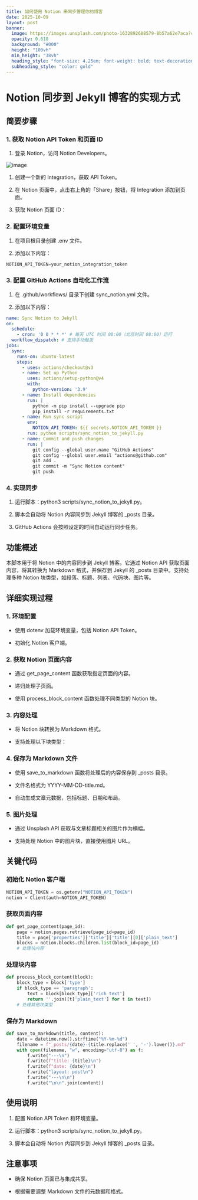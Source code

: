 ```yaml
---
title: 如何使用 Notion 来同步管理你的博客
date: 2025-10-09
layout: post
banner:
  image: https://images.unsplash.com/photo-1632892688579-8b57a62e7aca?crop=entropy&cs=tinysrgb&fit=max&fm=jpg&ixid=M3w2OTIwMzJ8MHwxfHJhbmRvbXx8fHx8fHx8fDE3NjAwMTM4ODh8&ixlib=rb-4.1.0&q=80&w=1080
  opacity: 0.618
  background: "#000"
  height: "100vh"
  min_height: "38vh"
  heading_style: "font-size: 4.25em; font-weight: bold; text-decoration: underline"
  subheading_style: "color: gold"
---
```


# Notion 同步到 Jekyll 博客的实现方式

## 简要步骤

### 1. 获取 Notion API Token 和页面 ID

1. 登录 Notion，访问 Notion Developers。

![image](https://prod-files-secure.s3.us-west-2.amazonaws.com/a7a0cc5a-89b9-4cda-8686-1fba0ca52f40/d19c1afe-dea5-4312-9333-786b0ba83054/image.png?X-Amz-Algorithm=AWS4-HMAC-SHA256&X-Amz-Content-Sha256=UNSIGNED-PAYLOAD&X-Amz-Credential=ASIAZI2LB4665PDKVP3I%2F20251009%2Fus-west-2%2Fs3%2Faws4_request&X-Amz-Date=20251009T124446Z&X-Amz-Expires=3600&X-Amz-Security-Token=IQoJb3JpZ2luX2VjED0aCXVzLXdlc3QtMiJHMEUCIQCNJ1YHtEDIPAjs7TW8Is3jQedDSz5rGcqs1DrDw9qYzwIgKUp9LYJ07vAXk0O7JH1ACq%2BsTjXTferDmKNj1KeM40YqiAQI1v%2F%2F%2F%2F%2F%2F%2F%2F%2F%2FARAAGgw2Mzc0MjMxODM4MDUiDPHfXtSpFSGT5ov%2FbCrcA2N%2BA7fYAekRI9BlPOQl8iCG3uK2aYuykB5NIDtes1YoJziGaeTtbQm1fvjUk4G4LEgY5B%2Bs1i2hMIzEW1Ty0DDDcHmmbM8JZcKUO2omLcU0CR2s2qs0bE3yH2Hc6WIjH32O%2BCQscB09UylsBzOQFy3Fm01V1QVVbZbR5C%2BhWZXNrMXAIGDGmZiRZ7u1RP3OWcu%2Bcdb2L3EWKI0pPAZ40yrPo9dGbSqsBUppeqND8BBry7iLO0HHPsmEpyEFkKeV1cneFC3LWOcXHUkYlKHYzx7t0cKBcGXZmMHUbLUgGGpZsfAt%2BmA9V%2FyIAV62ByvxIkM6t60ycU73HZiWztfFsGppVa%2BfT6Mntw7k6n2PbLXEHHKnReRZ5yIB9LPcClWCR50wdkuY81FHjkCGR6GU6vtjCgrkJMIcSRAETKYUVrVUif4lbpnxMcFSr2um1yGBEzjePC%2F3JptQ5pll8JTBOg7TQxeav%2BRAZGa7%2Fx5pKJocD96QdcAug2qqJO6Zf9jj7AiRArjzUQ47S%2FW%2FRc7TDglDmQcsCi%2BYWOfsP3aDyNebEnTf53lecxhV7%2BRo%2Ba11g%2BDMrRZnHkW1QHT1AQQ8egrzIpKYZUyG5m7%2FYFtz8q3jb5TACbtL19ivDbjUMI%2FZnscGOqUBqRX68U0kOncCaaGcMpSrFPW3Kk6O21WwlY4scdVbQaGFkGRtWnjzAxgfjHGu0uwSplZO0RAPAeqZ%2FzQLlCWlBvI4GS55xKBSVBiGDFVoYEK0WSqGAD3CoFR6EKEBO5o0oX7qTv566HB%2BF8G0GRe%2FxC8k2aTPDrRE12yd2qFkLgUDVzyxtMhFKgjRo2iP%2BkI6c2a1Ntp%2FvbEQGBWZx21IweeAz%2Fwg&X-Amz-Signature=246db5f8e5bc9393f9115aed931e5de280995d9ccb6301e040d8a7e619cbc1e2&X-Amz-SignedHeaders=host&x-amz-checksum-mode=ENABLED&x-id=GetObject)

1. 创建一个新的 Integration，获取 API Token。

1. 在 Notion 页面中，点击右上角的「Share」按钮，将 Integration 添加到页面。

1. 获取 Notion 页面 ID：


### 2. 配置环境变量

1. 在项目根目录创建 .env 文件。

1. 添加以下内容：

```javascript
NOTION_API_TOKEN=your_notion_integration_token
```

### 3. 配置 GitHub Actions 自动化工作流

1. 在 .github/workflows/ 目录下创建 sync_notion.yml 文件。

1. 添加以下内容：

```yaml
name: Sync Notion to Jekyll
on:
  schedule:
    - cron: '0 0 * * *' # 每天 UTC 时间 00:00（北京时间 08:00）运行
  workflow_dispatch: # 支持手动触发
jobs:
  sync:
    runs-on: ubuntu-latest
    steps:
      - uses: actions/checkout@v3
      - name: Set up Python
        uses: actions/setup-python@v4
        with:
          python-version: '3.9'
      - name: Install dependencies
        run: |
          python -m pip install --upgrade pip
          pip install -r requirements.txt
      - name: Run sync script
        env:
          NOTION_API_TOKEN: ${{ secrets.NOTION_API_TOKEN }}
        run: python scripts/sync_notion_to_jekyll.py
      - name: Commit and push changes
        run: |
          git config --global user.name "GitHub Actions"
          git config --global user.email "actions@github.com"
          git add .
          git commit -m "Sync Notion content"
          git push
```

### 4. 实现同步

1. 运行脚本：python3 scripts/sync_notion_to_jekyll.py。

1. 脚本会自动将 Notion 内容同步到 Jekyll 博客的 _posts 目录。

1. GitHub Actions 会按照设定的时间自动运行同步任务。

## 功能概述

本脚本用于将 Notion 中的内容同步到 Jekyll 博客。它通过 Notion API 获取页面内容，将其转换为 Markdown 格式，并保存到 Jekyll 的 _posts 目录中。支持处理多种 Notion 块类型，如段落、标题、列表、代码块、图片等。

## 详细实现过程

### 1. 环境配置

- 使用 dotenv 加载环境变量，包括 Notion API Token。

- 初始化 Notion 客户端。

### 2. 获取 Notion 页面内容

- 通过 get_page_content 函数获取指定页面的内容。

- 递归处理子页面。

- 使用 process_block_content 函数处理不同类型的 Notion 块。

### 3. 内容处理

- 将 Notion 块转换为 Markdown 格式。

- 支持处理以下块类型：


### 4. 保存为 Markdown 文件

- 使用 save_to_markdown 函数将处理后的内容保存到 _posts 目录。

- 文件名格式为 YYYY-MM-DD-title.md。

- 自动生成文章元数据，包括标题、日期和布局。

### 5. 图片处理

- 通过 Unsplash API 获取与文章标题相关的图片作为横幅。

- 支持处理 Notion 中的图片块，直接使用图片 URL。

## 关键代码

### 初始化 Notion 客户端

```python
NOTION_API_TOKEN = os.getenv("NOTION_API_TOKEN")
notion = Client(auth=NOTION_API_TOKEN)
```

### 获取页面内容

```python
def get_page_content(page_id):
    page = notion.pages.retrieve(page_id=page_id)
    title = page['properties']['title']['title'][0]['plain_text']
    blocks = notion.blocks.children.list(block_id=page_id)
    # 处理块内容
```

### 处理块内容

```python
def process_block_content(block):
    block_type = block['type']
    if block_type == 'paragraph':
        text = block[block_type]['rich_text']
        return ''.join([t['plain_text'] for t in text])
    # 处理其他块类型
```

### 保存为 Markdown

```python
def save_to_markdown(title, content):
    date = datetime.now().strftime("%Y-%m-%d")
    filename = f"_posts/{date}-{title.replace(' ', '-').lower()}.md"
    with open(filename, "w", encoding="utf-8") as f:
        f.write("---\n")
        f.write(f"title: {title}\n")
        f.write(f"date: {date}\n")
        f.write("layout: post\n")
        f.write("---\n\n")
        f.write("\n\n".join(content))
```

## 使用说明

1. 配置 Notion API Token 和环境变量。

1. 运行脚本：python3 scripts/sync_notion_to_jekyll.py。

1. 脚本会自动将 Notion 内容同步到 Jekyll 博客的 _posts 目录。

## 注意事项

- 确保 Notion 页面已与集成共享。

- 根据需要调整 Markdown 文件的元数据和格式。